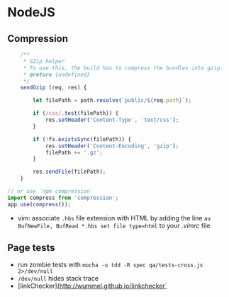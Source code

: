 # NodeJS


## Compression

```javascript
    /**
     * GZip helper
     * To use this, the build has to compress the bundles into gzip.
     * @return {undefined}
     */
    sendGzip (req, res) {

        let filePath = path.resolve(`public/${req.path}`);

        if (/css/.test(filePath)) {
            res.setHeader('Content-Type', 'text/css');
        }

        if (!fs.existsSync(filePath)) {
            res.setHeader('Content-Encoding', 'gzip');
            filePath += '.gz';
        }

        res.sendFile(filePath);
    }

// or use `npm compression`
import compress from 'compression';
app.use(compress());
```

- vim: associate `.hbs` file extension with HTML by adding the line `au BufNewFile, BufRead *.hbs set file type=html` to your *.vimrc* file


## Page tests

- run zombie tests with `mocha -u tdd -R spec qa/tests-cross.js 2>/dev/null`
- `/dev/null` hides stack trace
- [linkChecker](http://wummel.github.io/linkchecker`